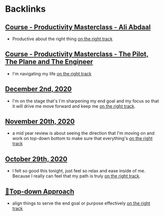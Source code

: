 
# Backlinks
## [Course - Productivity Masterclass - Ali Abdaal](<Course - Productivity Masterclass - Ali Abdaal.md>)
- Productive about the right thing [on the right track](<on the right track.md>)

## [Course - Productivity Masterclass - The Pilot, The Plane and The Engineer](<Course - Productivity Masterclass - The Pilot, The Plane and The Engineer.md>)
- I'm navigating my life [on the right track](<on the right track.md>)

## [December 2nd, 2020](<December 2nd, 2020.md>)
- I'm on the stage that's I'm sharpening my end goal and my focus so that it will drive me move forward and keep me [on the right track](<on the right track.md>).

## [November 20th, 2020](<November 20th, 2020.md>)
- a mid year review is about seeing the direction that I'm moving on and work on top-down bottom to make sure that everything's [on the right track](<on the right track.md>)

## [October 29th, 2020](<October 29th, 2020.md>)
- I felt so good this tonight, just feel so relax and ease inside of me. Because I really can feel that my path is truly [on the right track](<on the right track.md>).

## [🌲Top-down Approach](<🌲Top-down Approach.md>)
- align things to serve the end goal or purpose effectively [on the right track](<on the right track.md>)

